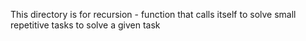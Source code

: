 This directory is for recursion - function that calls itself to solve small repetitive tasks to solve a given task
